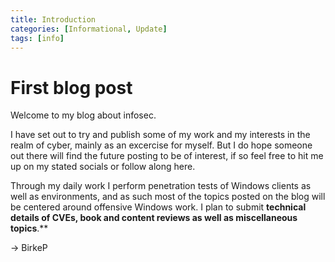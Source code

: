 ```yaml
---
title: Introduction
categories: [Informational, Update]
tags: [info]    
---
```


# First blog post

Welcome to my blog about infosec. 

I have set out to try and publish some of my work and my interests in the realm of cyber, mainly as an excercise for myself. But I do hope someone out there will find the future posting to be of interest, if so feel free to hit me up on my stated socials or follow along here. 

Through my daily work I perform penetration tests of Windows clients as well as environments, and as such most of the topics posted on the blog will be centered around offensive Windows work. I plan to submit **technical details of CVEs, book and content reviews as well as miscellaneous topics**.** 

-> BirkeP